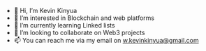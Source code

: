 - 👋 Hi, I’m Kevin Kinyua
- 👀 I’m interested in Blockchain and web platforms 
- 🌱 I’m currently learning Linked lists
- 💞️ I’m looking to collaborate on Web3 projects
- 📫 You can reach me via my email on w.kevinkinyua@gmail.com

<!---
Kevin-Kinyua/Kevin-Kinyua is a ✨ special ✨ repository because its `README.md` (this file) appears on your GitHub profile.
You can click the Preview link to take a look at your changes.
--->
